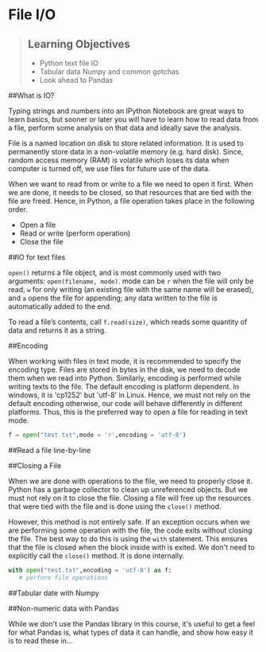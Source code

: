 # File I/O

> ## Learning Objectives
>
> *   Python text file IO
> *   Tabular data Numpy and common gotchas
> *   Look ahead to Pandas

##What is IO?

Typing strings and numbers into an IPython Notebook are great ways to learn basics, but sooner or later you will have to learn how to read data from a file, perform some analysis on that data and ideally save the analysis.

File is a named location on disk to store related information. It is used to permanently store data in a non-volatile memory (e.g. hard disk). Since, random access memory (RAM) is volatile which loses its data when computer is turned off, we use files for future use of the data.

When we want to read from or write to a file we need to open it first. When we are done, it needs to be closed, so that resources that are tied with the file are freed. Hence, in Python, a file operation takes place in the following order.

* Open a file
* Read or write (perform operation)
* Close the file

##IO for text files


`open()` returns a file object, and is most commonly used with two arguments: `open(filename, mode)`. mode can be `r` when the file will only be read, `w` for only writing (an existing file with the same name will be erased), and `a` opens the file for appending; any data written to the file is automatically added to the end.

To read a file’s contents, call `f.read(size)`, which reads some quantity of data and returns it as a string.

##Encoding 

When working with files in text mode, it is recommended to specify the encoding type. Files are stored in bytes in the disk, we need to decode them when we read into Python. Similarly, encoding is performed while writing texts to the file. The default encoding is platform dependent. In windows, it is 'cp1252' but 'utf-8' in Linux. Hence, we must not rely on the default encoding otherwise, our code will behave differently in different platforms. Thus, this is the preferred way to open a file for reading in text mode.

```python
f = open("test.txt",mode = 'r',encoding = 'utf-8')
```

##Read a file line-by-line 

##Closing a File

When we are done with operations to the file, we need to properly close it. Python has a garbage collector to clean up unreferenced objects. But we must not rely on it to close the file. Closing a file will free up the resources that were tied with the file and is done using the `close()` method. 

However, this method is not entirely safe. If an exception occurs when we are performing some operation with the file, the code exits without closing the file. The best way to do this is using the  `with` statement. This ensures that the file is closed when the block inside with is exited. We don't need to explicitly call the `close()` method. It is done internally.

```python
with open("test.txt",encoding = 'utf-8') as f:
   # perform file operations
```

##Tabular date with Numpy 

##Non-numeric data with Pandas

While we don't use the Pandas library in this course, it's useful to get a feel for what Pandas is, what types of data it can handle, and show how easy it is to read these in...
